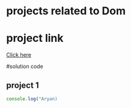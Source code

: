 # projects related to Dom

# project link

[Click here](https://stackblitz.com/edit/dom-project-chaiaurcode?file=index.html)

#solution code

## project 1

```javascript
console.log("Aryan)
```